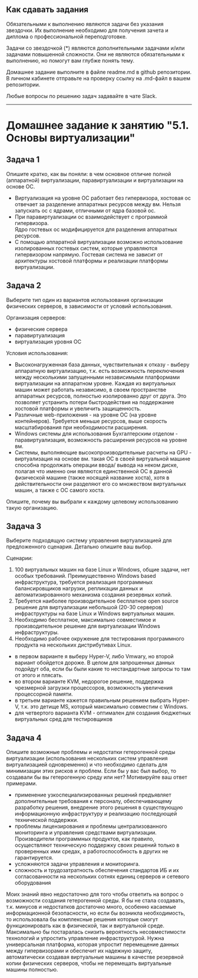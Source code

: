 ## Как сдавать задания

Обязательными к выполнению являются задачи без указания звездочки. Их выполнение необходимо для получения зачета и диплома о профессиональной переподготовке.

Задачи со звездочкой (*) являются дополнительными задачами и/или задачами повышенной сложности. Они не являются обязательными к выполнению, но помогут вам глубже понять тему.

Домашнее задание выполните в файле readme.md в github репозитории. В личном кабинете отправьте на проверку ссылку на .md-файл в вашем репозитории.

Любые вопросы по решению задач задавайте в чате Slack.

----

# Домашнее задание к занятию "5.1. Основы виртуализации"

## Задача 1

Опишите кратко, как вы поняли: в чем основное отличие полной (аппаратной) виртуализации, паравиртуализации и виртуализации на основе ОС.
* Виртуализация на уровне ОС работает без гипервизора, хостовая ос отвечает за разделение аппаратных ресурсов между вм. 
Нельзя запускать ос с ядрами, отличными от ядра базовой ос. 
* При паравиртуализации ос взаимодействует с программой гипервизора.  
Ядро гостевых ос модифицируется для разделения аппаратных ресурсов.   
* С помощью аппаратной виртуализации возможно использование изолированных гостевых систем, которые управляются гипервизором напрямую.
Гостевая система не зависит от архитектуры хостовой платформы и реализации платформы виртуализации.
## Задача 2

Выберите тип один из вариантов использования организации физических серверов, 
в зависимости от условий использования.

Организация серверов:
- физические сервера
- паравиртуализация
- виртуализация уровня ОС

Условия использования:

- Высоконагруженная база данных, чувствительная к отказу - выберу аппаратную виртуализацию, т.к. есть возможность 
переключения между несколькими запущенными независимыми платформами виртуализации на аппаратном уровне. 
Каждая из виртуальных машин может работать независимо, в своем пространстве аппаратных ресурсов, полностью изолированно 
друг от друга. Это позволяет устранить потери быстродействия на поддержание хостовой платформы и увеличить защищенность.
- Различные web-приложения - на уровне ОС (на уровне контейнеров). Требуется меньше ресурсов, выше скорость масштабирования при
необходимости расширения. 
- Windows системы для использования Бухгалтерским отделом - паравиртуализация, возможность расширения ресурсов на уровне вм.  
- Системы, выполняющие высокопроизводительные расчеты на GPU - виртуализация на основе вм. такая ОС в своей виртуальной машине способна продолжать операции ввода/ вывода на неком диске, полагая что именно они являются единственной ОС в данной физической машине (также носящей название хоста), хотя в действительности они разделяют его со множеством виртуальных машин, а также с ОС самого хоста.

Опишите, почему вы выбрали к каждому целевому использованию такую организацию.

## Задача 3

Выберите подходящую систему управления виртуализацией для предложенного сценария. Детально опишите ваш выбор.

Сценарии:

1. 100 виртуальных машин на базе Linux и Windows, общие задачи, нет особых требований. Преимущественно Windows based инфраструктура, требуется реализация программных балансировщиков нагрузки, репликации данных и автоматизированного механизма создания резервных копий.
2. Требуется наиболее производительное бесплатное open source решение для виртуализации небольшой (20-30 серверов) инфраструктуры на базе Linux и Windows виртуальных машин.
3. Необходимо бесплатное, максимально совместимое и производительное решение для виртуализации Windows инфраструктуры.
4. Необходимо рабочее окружение для тестирования программного продукта на нескольких дистрибутивах Linux.

- в первом варианте я выберу Hyper-V, либо Vmwary, но второй вариант обойдется дороже. В целом для запрошенных данных подойдут оба, если бы были какие то нестандартные запросы то там от этого и плясать.
- во втором варианте KVM, недорогое решение, поддержка чрезмерной загрузки процессоров, возможность увеличения процессорной памяти. 
- в третьем варианте кажется правильным решением выбрать Hyper-V, т.к. это детище MS, который максимально совместим с Windows.
- для четвертого варианта KVM - оптимален для создания бюджетных виртуальных сред для тестировщиков

## Задача 4

Опишите возможные проблемы и недостатки гетерогенной среды виртуализации (использования нескольких систем управления виртуализацией одновременно) и что необходимо сделать для минимизации этих рисков и проблем. Если бы у вас был выбор, то создавали бы вы гетерогенную среду или нет? Мотивируйте ваш ответ примерами.
- применение узкоспециализированных решений предъявляет дополнительные требования к персоналу, обеспечивающему разработку решения, внедрение этого решения в существующую информационную инфраструктуру и реализацию последующей технической поддержки.
- проблемы лицензирования и проблемы централизованного мониторинга и управления средствами виртуализации. Производители программных продуктов, как правило, осуществляют техническую поддержку своих решений только в проверенных ими средах, а работоспособность в других не гарантируется.
- усложняются задачи управления и мониторинга.
- сложность и трудозатратность обеспечения стандартов ИБ и их согласованности на нескольких сотнях единиц серверов и сетевого оборудования

Моих знаний явно недостаточно для того чтобы ответить на вопрос о возможности создания гетерогенной среды. Я бы не стала создавать, т.к. минусов и недостатков достаточно много, особенно касаемые информационной безопасности, но если бы возникла необходимость, то использовала бы комплексные решения которые смогут функционировать как в физической, так и виртуальной среде. Максимально бы постаралась снизить вероятность несовместимости технологий и упростить управление инфраструктурой. Нужна универсальная платформа, которая упростит перемещение данных между гипервизорами и обеспечит их надежную защиту, автоматически создавая виртуальные машины в качестве резервной копии физических серверов, чтобы не перемещать виртуальные машины полностью.
